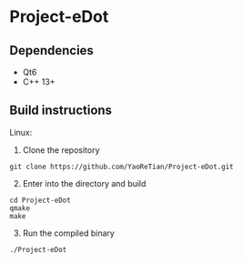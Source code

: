 # Project-eDot

## Dependencies
- Qt6
- C++ 13+

## Build instructions
Linux:
1. Clone the repository
```
git clone https://github.com/YaoReTian/Project-eDot.git
```
2. Enter into the directory and build
```
cd Project-eDot
qmake
make
```
3. Run the compiled binary
```
./Project-eDot
```
